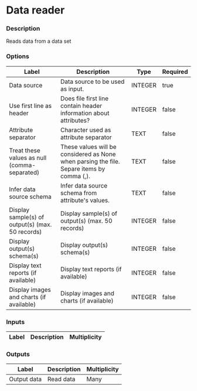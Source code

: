 # Data reader
###  Description
Reads data from a data set
###  Options
| Label | Description | Type | Required |
|---|---|---|---|
| Data source | Data source to be used as input. | INTEGER | true |
| Use first line as header | Does file first line contain header information about attributes? | INTEGER | false |
| Attribute separator | Character used as attribute separator | TEXT | false |
| Treat these values as null (comma-separated) | These values will be considered as None when parsing the file. Separe items by comma (,). | TEXT | false |
| Infer data source schema | Infer data source schema from attribute's values. | TEXT | false |
| Display sample(s) of output(s) (max. 50 records) | Display sample(s) of output(s) (max. 50 records) | INTEGER | false |
| Display output(s) schema(s) | Display output(s) schema(s) | INTEGER | false |
| Display text reports (if available) | Display text reports (if available) | INTEGER | false |
| Display images and charts (if available) | Display images and charts (if available) | INTEGER | false |
###  Inputs
| Label | Description | Multiplicity |
|---|---|---|
###  Outputs
| Label | Description | Multiplicity |
|---|---|---|
| Output data | Read data | Many |
